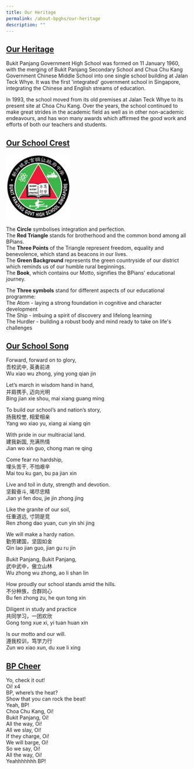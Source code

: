 ```yaml
---
title: Our Heritage
permalink: /about-bpghs/our-heritage
description: ""
---
```

<h2><u>Our Heritage</u></h2>

Bukit Panjang Government High School was formed on 11 January 1960, with the merging of Bukit Panjang Secondary School and Chua Chu Kang Government Chinese Middle School into one single school building at Jalan Teck Whye. It was the first 'integrated' government school in Singapore, integrating the Chinese and English streams of education.

In 1993, the school moved from its old premises at Jalan Teck Whye to its present site at Choa Chu Kang. Over the years, the school continued to make great strides in the academic field as well as in other non-academic endeavours, and has won many awards which affirmed the good work and efforts of both our teachers and students.


<h2><u>Our School Crest</u></h2>

<img src="/images/logo.jpeg" 
     style="width:35%">

The **Circle** symbolises integration and perfection.
<br>The **Red Triangle** stands for brotherhood and the common bond among all BPians.
<br>The **Three Points** of the Triangle represent freedom, equality and benevolence, which stand as beacons in our lives.
<br>The **Green Background** represents the green countryside of our district which reminds us of our humble rural beginnings.
<br>The **Book**, which contains our Motto, signifies the BPians' educational journey.

The **Three symbols** stand for different aspects of our educational programme:
<br>The Atom        -    laying a strong foundation in cognitive and character development
<br>The Ship          -    imbuing a spirit of discovery and lifelong learning
<br>The Hurdler    -    building a robust body and mind ready to take on life's challenges


<h2><u>Our School Song</u></h2>

Forward, forward on to glory,
<br>吾校武中, 英勇前进
<br>Wu xiao wu zhong, ying yong qian jin

Let’s march in wisdom hand in hand,
<br>并肩携手, 迈向光明
<br>Bing jian xie shou, mai xiang guang ming

To build our school’s and nation’s story,
<br>扬我校誉, 相爱相亲
<br>Yang wo xiao yu, xiang ai xiang qin

With pride in our multiracial land.
<br>建我新国, 充满热情
<br>Jian wo xin guo, chong man re qing

Come fear no hardship,
<br>埋头苦干, 不怕艰辛
<br>Mai tou ku gan, bu pa jian xin

Live and toil in duty, strength and devotion.
<br>坚毅奋斗, 竭尽忠精
<br>Jian yi fen dou, jie jin zhong jing

Like the granite of our soil,
<br>任重道远, 寸阴是竞
<br>Ren zhong dao yuan, cun yin shi jing

We will make a hardy nation.
<br>勤劳建国，坚固如金
<br>Qin lao jian guo, jian gu ru jin

Bukit Panjang, Bukit Panjang,
<br>武中武中，傲立山林
<br>Wu zhong wu zhong, ao li shan lin

How proudly our school stands amid the hills.
<br>不分种族，合群同心
<br>Bu fen zhong zu, he qun tong xin

Diligent in study and practice
<br>共同学习，一团欢欣
<br>Gong tong xue xi, yi tuan huan xin

Is our motto and our will.
<br>遵我校训，笃学力行
<br>Zun wo xiao xun, du xue li xing

  
 

<h2><u>BP Cheer</u></h2>

Yo, check it out!
<br>Oi! x4
<br>BP, where’s the heat?
<br>Show that you can rock the beat!
<br>Yeah, BP!
<br>Choa Chu Kang, Oi!
<br>Bukit Panjang, Oi!
<br>All the way, Oi!
<br>All we slay, Oi!
<br>If they charge, Oi!
<br>We will barge, Oi!
<br>So we say, Oi!
<br>All the way, Oi!
<br>Yeahhhhhhh BP!